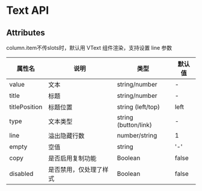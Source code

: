 # Text API

## Attributes

column.item不传slots时，默认用 VText 组件渲染，支持设置 line 参数

| 属性名        | 说明                   | 类型                 | 默认值 |
| ------------- | ---------------------- | -------------------- | ------ |
| value         | 文本                   | string/number        | -      |
| title         | 标题                   | string/number        | -      |
| titlePosition | 标题位置               | string (left/top)    | left   |
| type          | 文本类型               | string (button/link) | -      |
| line          | 溢出隐藏行数           | number/string        | 1      |
| empty         | 空值                   | string               | '-'    |
| copy          | 是否启用复制功能       | Boolean              | false  |
| disabled      | 是否禁用，仅处理了样式 | Boolean              | false  |


